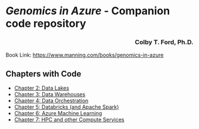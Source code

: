 # _Genomics in Azure_ - Companion code repository

<h3 align = "right">Colby T. Ford, Ph.D.</h3>

Book Link: https://www.manning.com/books/genomics-in-azure




## Chapters with Code
- [Chapter 2: Data Lakes]()
- [Chapter 3: Data Warehouses](03_data_warehouses)
- [Chapter 4: Data Orchestration](04_data_orchestration)
- [Chapter 5: Databricks (and Apache Spark)](05_databricks)
- [Chapter 6: Azure Machine Learning](06_amls)
- [Chapter 7: HPC and other Compute Services](07_hpc)
